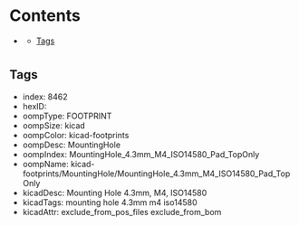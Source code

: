 



Contents
========

* [](#)
	* [Tags](#tags)

# 

## Tags

- index: 8462
- hexID: 
- oompType: FOOTPRINT
- oompSize: kicad
- oompColor: kicad-footprints
- oompDesc: MountingHole
- oompIndex: MountingHole_4.3mm_M4_ISO14580_Pad_TopOnly
- oompName: kicad-footprints/MountingHole/MountingHole_4.3mm_M4_ISO14580_Pad_TopOnly
- kicadDesc: Mounting Hole 4.3mm, M4, ISO14580
- kicadTags: mounting hole 4.3mm m4 iso14580
- kicadAttr: exclude_from_pos_files exclude_from_bom

